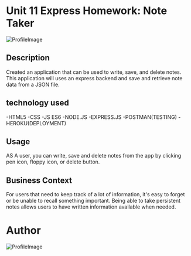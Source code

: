 # Unit 11 Express Homework: Note Taker

![ProfileImage](https://img.shields.io/badge/pablo-pvazquezems-brightgreen)

## Description

Created an application that can be used to write, save, and delete notes. This application will uses an express backend and save and retrieve note data from a JSON file.

## technology used
-HTML5
-CSS
-JS ES6
-NODE.JS
-EXPRESS.JS
-POSTMAN(TESTING)
-HEROKU(DEPLOYMENT)

## Usage

AS A user, you can write, save and delete notes from the app by clicking pen icon, floppy icon, or delete button. 

## Business Context

For users that need to keep track of a lot of information, it's easy to forget or be unable to recall something important. Being able to take persistent notes allows users to have written information available when needed.


# Author
![ProfileImage](https://avatars3.githubusercontent.com/u/33847405?v=4)
